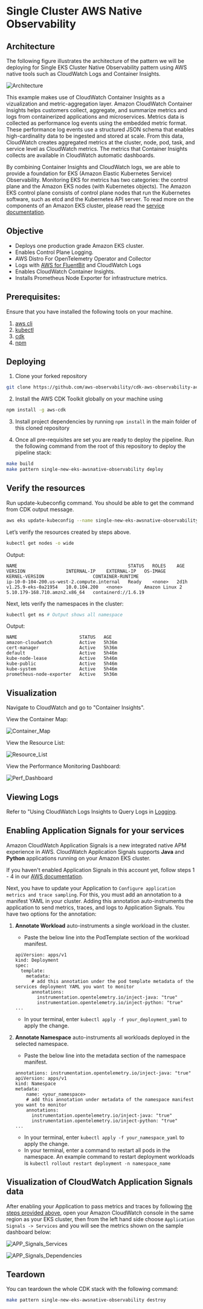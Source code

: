 # Single Cluster AWS Native Observability

## Architecture

The following figure illustrates the architecture of the pattern we will be deploying for Single EKS Cluster Native Observability pattern using AWS native tools such as CloudWatch Logs and Container Insights.

![Architecture](../images/cloud-native-arch.png)

This example makes use of CloudWatch Container Insights as a vizualization and metric-aggregation layer.
Amazon CloudWatch Container Insights helps customers collect, aggregate, and summarize metrics and logs from containerized applications and microservices. Metrics data is collected as performance log events using the embedded metric format. These performance log events use a structured JSON schema that enables high-cardinality data to be ingested and stored at scale. From this data, CloudWatch creates aggregated metrics at the cluster, node, pod, task, and service level as CloudWatch metrics. The metrics that Container Insights collects are available in CloudWatch automatic dashboards.

By combining Container Insights and CloudWatch logs, we are able to provide a foundation for EKS (Amazon Elastic Kubernetes Service) Observability. Monitoring EKS for metrics has two categories:
the control plane and the Amazon EKS nodes (with Kubernetes objects).
The Amazon EKS control plane consists of control plane nodes that run the Kubernetes software,
such as etcd and the Kubernetes API server. To read more on the components of an Amazon EKS cluster,
please read the [service documentation](https://docs.aws.amazon.com/eks/latest/userguide/clusters.html).

## Objective

- Deploys one production grade Amazon EKS cluster.
- Enables Control Plane Logging.
- AWS Distro For OpenTelemetry Operator and Collector
- Logs with [AWS for FluentBit](https://github.com/aws/aws-for-fluent-bit) and CloudWatch Logs
- Enables CloudWatch Container Insights.
- Installs Prometheus Node Exporter for infrastructure metrics.

## Prerequisites:

Ensure that you have installed the following tools on your machine.

1. [aws cli](https://docs.aws.amazon.com/cli/latest/userguide/install-cliv2.html)
2. [kubectl](https://Kubernetes.io/docs/tasks/tools/)
3. [cdk](https://docs.aws.amazon.com/cdk/v2/guide/getting_started.html#getting_started_install)
4. [npm](https://docs.npmjs.com/cli/v8/commands/npm-install)

## Deploying

1. Clone your forked repository

```sh
git clone https://github.com/aws-observability/cdk-aws-observability-accelerator.git
```

2. Install the AWS CDK Toolkit globally on your machine using

```bash
npm install -g aws-cdk
```

3. Install project dependencies by running `npm install` in the main folder of this cloned repository

4. Once all pre-requisites are set you are ready to deploy the pipeline. Run the following command from the root of this repository to deploy the pipeline stack:

```bash
make build
make pattern single-new-eks-awsnative-observability deploy
```

## Verify the resources

Run update-kubeconfig command. You should be able to get the command from CDK output message.

```bash
aws eks update-kubeconfig --name single-new-eks-awsnative-observability-accelerator --region <your region> --role-arn arn:aws:iam::xxxxxxxxx:role/single-new-eks-awsnative-singleneweksawsnativeobs-JN3QM2KMBNCO
```

Let’s verify the resources created by steps above.

```bash
kubectl get nodes -o wide
```
Output:

```console
NAME                                         STATUS   ROLES    AGE    VERSION               INTERNAL-IP    EXTERNAL-IP   OS-IMAGE         KERNEL-VERSION                  CONTAINER-RUNTIME
ip-10-0-104-200.us-west-2.compute.internal   Ready    <none>   2d1h   v1.25.9-eks-0a21954   10.0.104.200   <none>        Amazon Linux 2   5.10.179-168.710.amzn2.x86_64   containerd://1.6.19
```

Next, lets verify the namespaces in the cluster:

```bash
kubectl get ns # Output shows all namespace
```

Output:

```console
NAME                       STATUS   AGE
amazon-cloudwatch          Active   5h36m
cert-manager               Active   5h36m
default                    Active   5h46m
kube-node-lease            Active   5h46m
kube-public                Active   5h46m
kube-system                Active   5h46m
prometheus-node-exporter   Active   5h36m
```

## Visualization

Navigate to CloudWatch and go to "Container Insights".

View the Container Map:

![Container_Map](../images/container-map.png)

View the Resource List:

![Resource_List](../images/resource-list.png)

View the Performance Monitoring Dashboard:

![Perf_Dashboard](../images/perf-mon.png)

## Viewing Logs

Refer to "Using CloudWatch Logs Insights to Query Logs in [Logging](../../logs.md).

## Enabling Application Signals for your services

Amazon CloudWatch Application Signals is a new integrated native APM experience
in AWS. CloudWatch Application Signals supports **Java** and **Python** applications
running on your Amazon EKS cluster.

If you haven't enabled Application Signals in this account yet, follow steps 1 - 4 in our [AWS documentation](https://docs.aws.amazon.com/AmazonCloudWatch/latest/monitoring/CloudWatch-Application-Signals-Enable-EKS-Console.html).

Next, you have to update your Application to
`Configure application metrics and trace sampling`. For this, you must add an
annotation to a manifest YAML in your cluster. Adding this annotation
auto-instruments the application to send metrics, traces, and logs to
Application Signals. You have two options for the annotation:

1. **Annotate Workload** auto-instruments a single workload in the cluster.
    - Paste the below line into the PodTemplate section of the workload manifest.
    ```
    apiVersion: apps/v1
    kind: Deployment
    spec:
      template:
        metadata:
          # add this annotation under the pod template metadata of the services deployment YAML you want to monitor
          annotations:
            instrumentation.opentelemetry.io/inject-java: "true"
            instrumentation.opentelemetry.io/inject-python: "true"
    ...
    ```
    - In your terminal, enter `kubectl apply -f your_deployment_yaml` to apply the change.

2. **Annotate Namespace** auto-instruments all workloads deployed in the selected namespace.
    - Paste the below line into the metadata section of the namespace manifest.
    ```
    annotations: instrumentation.opentelemetry.io/inject-java: "true"
    apiVersion: apps/v1
    kind: Namespace
    metadata:
        name: <your_namespace>
        # add this annotation under metadata of the namespace manifest you want to monitor
        annotations:
          instrumentation.opentelemetry.io/inject-java: "true"
          instrumentation.opentelemetry.io/inject-python: "true"
    ...
    ```
    - In your terminal, enter `kubectl apply -f your_namespace_yaml` to apply the change.
    - In your terminal, enter a command to restart all pods in the namespace. An example command to restart deployment workloads is `kubectl rollout restart deployment -n namespace_name`

## Visualization of CloudWatch Application Signals data

After enabling your Application to pass metrics and traces by following
[the steps provided above](#enabling-application-signals-for-your-services),
open your Amazon CloudWatch console in the same region as your EKS cluster,
then from the left hand side choose `Application Signals -> Services` and you
will see the metrics shown on the sample dashboard below:

![APP_Signals_Services](../images/App-signals/app-signal-services.png)

![APP_Signals_Dependencies](../images/App-signals/app-signal-ops-deps.png)

## Teardown

You can teardown the whole CDK stack with the following command:

```bash
make pattern single-new-eks-awsnative-observability destroy
```